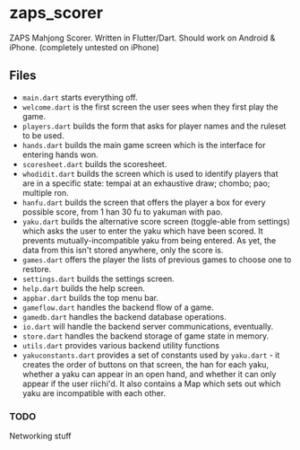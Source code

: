 # zaps_scorer

ZAPS Mahjong Scorer. Written in Flutter/Dart. Should work on Android & iPhone. (completely untested on iPhone)

## Files

- `main.dart` starts everything off.
- `welcome.dart` is the first screen the user sees when they first play the game.
- `players.dart` builds the form that asks for player names and the ruleset to be used.
- `hands.dart` builds the main game screen which is the interface for entering hands won.
- `scoresheet.dart` builds the scoresheet.
- `whodidit.dart` builds the screen which is used to identify players that are in a specific state: tempai at an exhaustive draw; chombo; pao; multiple ron.
- `hanfu.dart` builds the screen that offers the player a box for every possible score, from 1 han 30 fu to yakuman with pao.
- `yaku.dart` builds the alternative score screen (toggle-able from settings) which asks the user to enter the yaku which have been scored. It prevents mutually-incompatible yaku from being entered. As yet, the data from this isn't stored anywhere, only the score is.
- `games.dart` offers the player the lists of previous games to choose one to restore.
- `settings.dart` builds the settings screen.
- `help.dart` builds the help screen.
- `appbar.dart` builds the top menu bar.
- `gameflow.dart` handles the backend flow of a game.
- `gamedb.dart` handles the backend database operations.
- `io.dart` will handle the backend server communications, eventually.
- `store.dart` handles the backend storage of game state in memory.
- `utils.dart` provides various backend utility functions
- `yakuconstants.dart` provides a set of constants used by `yaku.dart` - it creates the order of buttons on that screen, the han for each yaku, whether a yaku can appear in an open hand, and whether it can only appear if the user riichi'd. It also contains a Map which sets out which yaku are incompatible with each other. 


### TODO

Networking stuff
